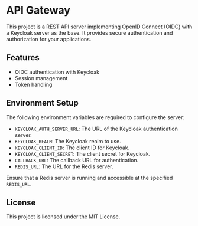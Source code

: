 # API Gateway

This project is a REST API server implementing OpenID Connect (OIDC) with a Keycloak server as the base. It provides secure authentication and authorization for your applications.

## Features

- OIDC authentication with Keycloak
- Session management
- Token handling

## Environment Setup

The following environment variables are required to configure the server:

- `KEYCLOAK_AUTH_SERVER_URL`: The URL of the Keycloak authentication server.
- `KEYCLOAK_REALM`: The Keycloak realm to use.
- `KEYCLOAK_CLIENT_ID`: The client ID for Keycloak.
- `KEYCLOAK_CLIENT_SECRET`: The client secret for Keycloak.
- `CALLBACK_URL`: The callback URL for authentication.
- `REDIS_URL`: The URL for the Redis server.

Ensure that a Redis server is running and accessible at the specified `REDIS_URL`.

## License

This project is licensed under the MIT License.

